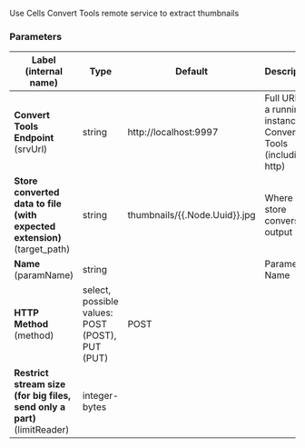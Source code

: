 
 Use Cells Convert Tools remote service to extract thumbnails

### Parameters
|Label (internal name)|Type|Default|Description|
|---|---|---|---|
|**Convert Tools Endpoint** (srvUrl)|string|http://localhost:9997|Full URL to a running instance of Convert Tools (including http)|
|**Store converted data to file (with expected extension)** (target_path)|string|thumbnails/{{.Node.Uuid}}.jpg|Where to store conversion output|
|**Name** (paramName)|string|<no value>|Parameter Name|
|**HTTP Method** (method)|select, possible values: POST (POST),<br/>PUT (PUT)|POST||
|**Restrict stream size (for big files, send only a part)** (limitReader)|integer-bytes|<no value>||





